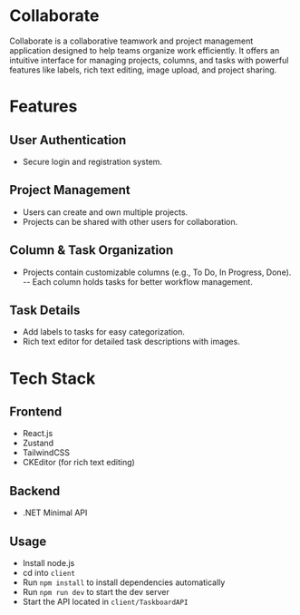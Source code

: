 # Collaborate
Collaborate is a collaborative teamwork and project management application designed to help teams organize work efficiently. It offers an intuitive interface for managing projects, columns, and tasks with powerful features like labels, rich text editing, image upload, and project sharing.

# Features
## User Authentication
- Secure login and registration system.

## Project Management
- Users can create and own multiple projects.
- Projects can be shared with other users for collaboration.

## Column & Task Organization
- Projects contain customizable columns (e.g., To Do, In Progress, Done).
-- Each column holds tasks for better workflow management.

## Task Details
- Add labels to tasks for easy categorization.
- Rich text editor for detailed task descriptions with images.

# Tech Stack
## Frontend
- React.js
- Zustand
- TailwindCSS
- CKEditor (for rich text editing)

## Backend
- .NET Minimal API

## Usage
- Install node.js
- cd into `client`
- Run ```npm install``` to install dependencies automatically
- Run ```npm run dev``` to start the dev server
- Start the API located in `client/TaskboardAPI`
